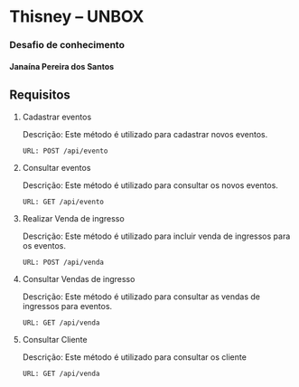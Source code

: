 # Thisney – UNBOX

### Desafio de conhecimento

#### Janaína Pereira dos Santos

## Requisitos

1.	Cadastrar eventos

    Descrição: Este método é utilizado para cadastrar novos eventos.
    ```
    URL: POST /api/evento 
    ```
2.	Consultar eventos
    
    Descrição: Este método é utilizado para consultar os novos eventos.
    ```
    URL: GET /api/evento 
    ```
3.	Realizar Venda de ingresso

    Descrição: Este método é utilizado para incluir venda de ingressos para os eventos.
    ```
    URL: POST /api/venda 
    ```
4.	Consultar Vendas de ingresso

    Descrição: Este método é utilizado para consultar as vendas de ingressos para eventos.
    ```
    URL: GET /api/venda
    ```
5.	Consultar Cliente

    Descrição: Este método é utilizado para consultar os cliente
    ```
    URL: GET /api/venda
    ```
